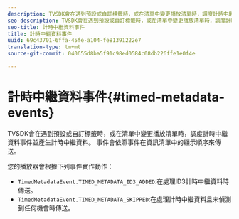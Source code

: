 ```yaml
---
description: TVSDK會在遇到預設或自訂標籤時，或在清單中變更播放清單時，調度計時中繼資料事件並產生計時中繼資料。 事件會依照事件在資訊清單中的顯示順序來傳送。
seo-description: TVSDK會在遇到預設或自訂標籤時，或在清單中變更播放清單時，調度計時中繼資料事件並產生計時中繼資料。 事件會依照事件在資訊清單中的顯示順序來傳送。
seo-title: 計時中繼資料事件
title: 計時中繼資料事件
uuid: 69c43701-6ffa-45fe-a104-fe81391222e7
translation-type: tm+mt
source-git-commit: 040655d8ba5f91c98ed0584c08db226ffe1e0f4e

---
```



# 計時中繼資料事件{#timed-metadata-events}

TVSDK會在遇到預設或自訂標籤時，或在清單中變更播放清單時，調度計時中繼資料事件並產生計時中繼資料。 事件會依照事件在資訊清單中的顯示順序來傳送。

您的播放器會根據下列事件實作動作：

* `TimedMetadataEvent.TIMED_METADATA_ID3_ADDED`:在處理ID3計時中繼資料時傳送。
* `TimedMetadataEvent.TIMED_METADATA_SKIPPED`:在處理計時中繼資料且未偵測到任何機會時傳送。

